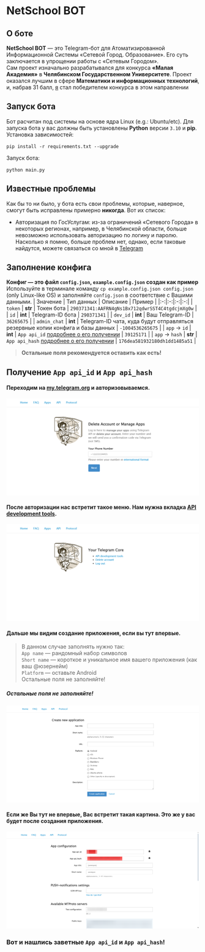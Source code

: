 # NetSchool BOT
## О боте
**NetSchool BOT** — это Telegram-бот для Атоматизированной Информационной Системы «Сетевой Город. Образование». Его суть заключается в упрощении работы с «Сетевым Городом».<br>
Сам проект изначально разрабатывался для конкурса **«Малая Академия»** в **Челябинском Государственном Университете**. Проект оказался лучшим в сфере **Математики и информационных технологий**​, и, набрав 31 балл, [я](https://github.com/kamekuro) стал победителем конкурса в этом направлении

## Запуск бота
Бот расчитан под системы на основе ядра Linux (e.g.: Ubuntu/etc). Для запуска бота у вас должны быть установлены **Python** версии `3.10` и **pip**.<br>
Установка зависимостей:<br>
```
pip install -r requirements.txt --upgrade
```
Запуск бота:
```
python main.py
```

## Известные проблемы
Как бы то ни было, у бота есть свои проблемы, которые, наверное, смогут быть исправлены примерно **никогда**. Вот их список:
- Авторизация по ГосУслугам: из-за ограничений «Сетевого Города» в некоторых регионах, например, в Челябинской области, больше невозможно использовать авторизацию по логину и паролю.
Насколько я помню, больше проблем нет, однако, если таковые найдутся, можете связаться со мной в [Telegram](https://kamekuro.t.me)

## Заполнение конфига
**Конфиг — это файл `config.json`, `example.config.json` создан как пример**<br>
Используйте в терминале команду `cp example.config.json config.json` (only Linux-like OS) и заполняйте `config.json` в соответствие с Вашими данными.
| Значение | Тип данных | Описание | Пример |
|:-:|:-:|:-:|:-:|
| `token` | **str** | Токен бота | `290371341:AAFRN4gNs1Bx712qdwrSST4C4tgdcjmXg0w` |
| `id` | **int** | Telegram-ID бота | `290371341` |
| `dev_id` | **int** | Ваш Telegram-ID | `36265675` |
| `admin_chat` | **int** | Telegram-ID чата, куда будут отправляться резервные копии конфига и базы данных | `-1004536265675` |
| `app` -> `id` | **int** | `App api_id` [подробнее о его получении](https://github.com/kamekuro/netschoolbot?tab=readme-ov-file#получение-app-api_id-и-app-api_hash) | `39125171` |
| `app` -> `hash` | **str** | `App api_hash` [подробнее о его получении](https://github.com/kamekuro/netschoolbot?tab=readme-ov-file#получение-app-api_id-и-app-api_hash) | `176dea581932180dh1dd1485a51` |
> **Остальные поля рекомендуется оставить как есть!**

## Получение `App api_id` и `App api_hash`
#### Переходим на [my.telegram.org](https://my.telegram.org) и авторизовываемся.
![PNG](data/README_1.png)
#### После авторизации нас встретит такое меню. Нам нужна вкладка [API development tools](https://my.telegram.org/apps).
![PNG](data/README_2.png)
#### Дальше мы видим создание приложения, если вы тут впервые.
> В данном случае заполнять нужно так:<br>`App name` —  рандомный набор символов<br>`Short name` — короткое и уникальное имя вашего приложения (как ваш @юзернейм)<br>`Platform` — оставьте Android<br>Остальные поля не заполняйте!
##### Остальные поля не заполняйте!
![PNG](data/README_3.png)
#### Если же Вы тут не впервые, Вас встретит такая картина. Это же у вас будет после создания приложения.
![PNG](data/README_4.png)
### Вот и нашлись заветные `App api_id` и `App api_hash`!
